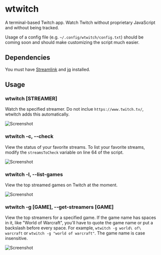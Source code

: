 # wtwitch
A terminal-based Twitch app. Watch Twitch without proprietary JavaScript and without being tracked.

Usage of a config file (e.g. `~/.config/wtwitch/config.txt`) should be coming soon and should make customizing the script much easier.

## Dependencies
You must have [Streamlink](https://streamlink.github.io/) and [jq](https://stedolan.github.io/jq/) installed.

## Usage
### wtwitch [STREAMER]
Watch the specified streamer. Do not inclue `https://www.twitch.tv/`, wtwitch adds this automatically.

![Screenshot](Images/Screenshot1.jpg)

### wtwitch -c, --check
View the status of your favorite streams. To list your favorite streams, modify the `streamsToCheck` variable on line 64 of the script.

![Screenshot](Images/Screenshot2.png)

### wtwitch -l, --list-games
View the top streamed games on Twitch at the moment. 

![Screenshot](Images/Screenshot3.png)

### wtwitch -g [GAME], --get-streamers [GAME]
View the top streamers for a specified game. If the game name has spaces in it, like "World of Warcraft", you'll have to quote the game name or put a backslash before every space. For example, `wtwitch -g world\ of\ warcraft` or `wtwitch -g "world of warcraft"`. The game name is case insensitive.

![Screenshot](Images/Screenshot4.png)